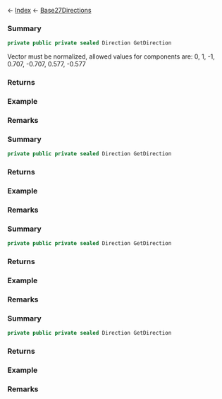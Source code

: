 ← [Index](Api-Index) ← [Base27Directions](VRageMath.Base27Directions)

### Summary

```csharp
private public private sealed Direction GetDirection
```

Vector must be normalized, allowed values for components are: 0, 1, -1, 0.707, -0.707, 0.577, -0.577

### Returns

### Example

### Remarks

### Summary

```csharp
private public private sealed Direction GetDirection
```

### Returns

### Example

### Remarks

### Summary

```csharp
private public private sealed Direction GetDirection
```

### Returns

### Example

### Remarks

### Summary

```csharp
private public private sealed Direction GetDirection
```

### Returns

### Example

### Remarks

